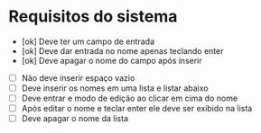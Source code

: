 # Requisitos do sistema

* [ok] Deve ter um campo de entrada
* [ok] Deve dar entrada no nome apenas teclando enter
* [ok] Deve apagar o nome do campo após inserir
* [ ] Não deve inserir espaço vazio
* [ ] Deve inserir os nomes em uma lista e listar abaixo
* [ ] Deve entrar e modo de edição ao clicar em cima do nome
* [ ] Após editar o nome e teclar enter ele deve ser exibido na lista
* [ ] Deve apagar o nome da lista
